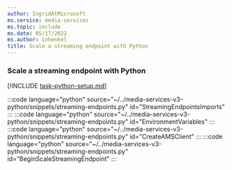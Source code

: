 ```yaml
---
author: IngridAtMicrosoft
ms.service: media-services
ms.topic: include
ms.date: 05/17/2022
ms.author: inhenkel
title: Scale a streaming endpoint with Python
---
```


### Scale a streaming endpoint with Python

[!INCLUDE [task-python-setup.md](python-snippets-env.md)]

:::code language="python" source="~/../media-services-v3-python/snippets/streaming-endpoints.py" id="StreamingEndpointsImports" :::
:::code language="python" source="~/../media-services-v3-python/snippets/streaming-endpoints.py" id="EnvironmentVariables" :::
:::code language="python" source="~/../media-services-v3-python/snippets/streaming-endpoints.py" id="CreateAMSClient" :::
:::code language="python" source="~/../media-services-v3-python/snippets/streaming-endpoints.py" id="BeginScaleStreamingEndpoint" :::
